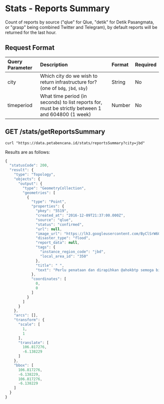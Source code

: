 # Stats - Reports Summary

Count of reports by source \("qlue" for Qlue, "detik" for Detik Pasangmata, or "grasp" being combined Twitter and Telegram\), by default reports will be returned for the last hour.

## Request Format

| Query Parameter | Description | Format | Required |
| :--- | :--- | :--- | :--- |
| city | Which city do we wish to return infrastructure for? \(one of `bdg`, `jbd`, `sby`\) | String | No |
| timeperiod | What time period \(in seconds\) to list reports for, must be strictly between 1 and 604800 \(1 week\) | Number | No |

## GET /stats/getReportsSummary

```text
curl "https://data.petabencana.id/stats/reportsSummary?city=jbd"
```

Results are as follows:

```javascript
{
  "statusCode": 200,
  "result": {
    "type": "Topology",
    "objects": {
      "output": {
        "type": "GeometryCollection",
        "geometries": [
          {
            "type": "Point",
            "properties": {
              "pkey": "5519",
              "created_at": "2016-12-09T21:37:00.000Z",
              "source": "qlue",
              "status": "confirmed",
              "url": null,
              "image_url": "https://lh3.googleusercontent.com/ByClSrW6QhFkBxUhZo0rFt6eiVdvnEHisSzsgjaC9KxdGAQ6CYksTZRA1rcNP9cBGZiv6s4Vp5D8NzkAjPyrBs6c6R4h=s480-c",
              "disaster_type": "flood",
              "report_data": null,
              "tags": {
                "instance_region_code": "jbd",
                "local_area_id": "350"
              },
              "title": " ",
              "text": "Perlu penataan dan dirapihkan @ahokbtp semoga bisa lbh baik, bersih dan teratur"
            },
            "coordinates": [
              0,
              0
            ]
          }
        ]
      }
    },
    "arcs": [],
    "transform": {
      "scale": [
        1,
        1
      ],
      "translate": [
        106.817276,
        -6.138229
      ]
    },
    "bbox": [
      106.817276,
      -6.138229,
      106.817276,
      -6.138229
    ]
  }
}
```

